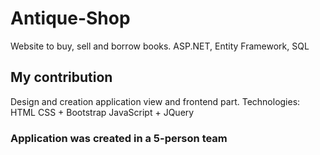 # Antique-Shop
Website to buy, sell and borrow books.
ASP.NET, Entity Framework, SQL

## My contribution
Design and creation application view and frontend part.
Technologies:
  HTML
  CSS + Bootstrap
  JavaScript + JQuery

### Application was created in a 5-person team
